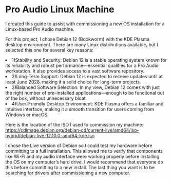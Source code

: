 # Pro Audio Linux Machine
I created this guide to assist with commissioning a new OS installation for a Linux-based Pro Audio machine.

For this project, I chose Debian 12 (Bookworm) with the KDE Plasma desktop environment. There are many Linux distributions available, but I selected this one for several key reasons:

<li>1)Stability and Security: Debian 12 is a stable operating system known for its reliability and robust performance—essential qualities for a Pro Audio workstation. It also provides access to a vast software repository.</li>

<li>2)Long-Term Support: Debian 12 is expected to receive updates until at least June 2028, making it a solid choice for long-term projects.</li>

<li>3)Balanced Software Selection: In my view, Debian 12 comes with just the right number of pre-installed applications—enough to be functional out of the box, without unnecessary bloat.</li>

<li>4)User-Friendly Desktop Environment: KDE Plasma offers a familiar and intuitive interface, making it a smooth transition for users coming from Windows or macOS.</li>

Here is the location of the ISO I used to commission my machine:
https://cdimage.debian.org/debian-cd/current-live/amd64/iso-hybrid/debian-live-12.10.0-amd64-kde.iso

I chose the Live version of Debian so I could test my hardware before committing to a full installation. This allowed me to verify that components like Wi-Fi and my audio interface were working properly before installing the OS on my computer’s hard drive.  I would recommend that everyone do this before committing to a new install.  The last thing you want is to be searching for drivers after commissioning a new computer.



